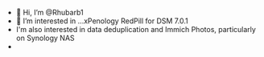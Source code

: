 - 👋 Hi, I’m @Rhubarb1
- 👀 I’m interested in ...xPenology RedPill for DSM 7.0.1
- I'm also interested in data deduplication and Immich Photos, particularly on Synology NAS
- 

<!---
Rhubarb1/Rhubarb1 is a ✨ special ✨ repository because its `README.md` (this file) appears on your GitHub profile.
You can click the Preview link to take a look at your changes.
--->
